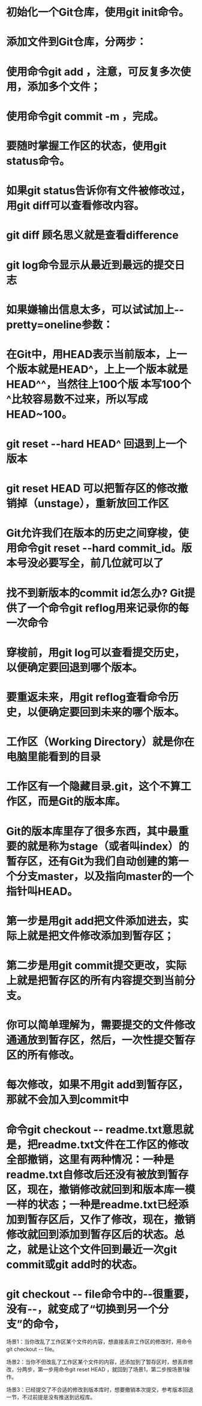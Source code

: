 # 初始化一个Git仓库，使用git init命令。

# 添加文件到Git仓库，分两步：
# 使用命令git add <file>，注意，可反复多次使用，添加多个文件；
# 使用命令git commit -m <message>，完成。

# 要随时掌握工作区的状态，使用git status命令。
# 如果git status告诉你有文件被修改过，用git diff可以查看修改内容。
# git diff  顾名思义就是查看difference

# git log命令显示从最近到最远的提交日志 
# 如果嫌输出信息太多，可以试试加上--pretty=oneline参数：

# 在Git中，用HEAD表示当前版本，上一个版本就是HEAD^，上上一个版本就是HEAD^^，当然往上100个版 本写100个^比较容易数不过来，所以写成HEAD~100。
# git reset --hard HEAD^ 回退到上一个版本
# git reset HEAD <file>可以把暂存区的修改撤销掉（unstage），重新放回工作区

# Git允许我们在版本的历史之间穿梭，使用命令git reset --hard commit_id。版本号没必要写全，前几位就可以了

# 找不到新版本的commit id怎么办? Git提供了一个命令git reflog用来记录你的每一次命令

# 穿梭前，用git log可以查看提交历史，以便确定要回退到哪个版本。
# 要重返未来，用git reflog查看命令历史，以便确定要回到未来的哪个版本。

# 工作区（Working Directory）就是你在电脑里能看到的目录
# 工作区有一个隐藏目录.git，这个不算工作区，而是Git的版本库。
# Git的版本库里存了很多东西，其中最重要的就是称为stage（或者叫index）的暂存区，还有Git为我们自动创建的第一个分支master，以及指向master的一个指针叫HEAD。
# 第一步是用git add把文件添加进去，实际上就是把文件修改添加到暂存区；
# 第二步是用git commit提交更改，实际上就是把暂存区的所有内容提交到当前分支。
# 你可以简单理解为，需要提交的文件修改通通放到暂存区，然后，一次性提交暂存区的所有修改。

# 每次修改，如果不用git add到暂存区，那就不会加入到commit中

# 命令git checkout -- readme.txt意思就是，把readme.txt文件在工作区的修改全部撤销，这里有两种情况：一种是readme.txt自修改后还没有被放到暂存区，现在，撤销修改就回到和版本库一模一样的状态；一种是readme.txt已经添加到暂存区后，又作了修改，现在，撤销修改就回到添加到暂存区后的状态。总之，就是让这个文件回到最近一次git commit或git add时的状态。

# git checkout -- file命令中的--很重要，没有--，就变成了“切换到另一个分支”的命令，

场景1：当你改乱了工作区某个文件的内容，想直接丢弃工作区的修改时，用命令git checkout -- file。

场景2：当你不但改乱了工作区某个文件的内容，还添加到了暂存区时，想丢弃修改，分两步，第一步用命令git reset HEAD <file>，就回到了场景1，第二步按场景1操作。

场景3：已经提交了不合适的修改到版本库时，想要撤销本次提交，参考版本回退一节，不过前提是没有推送到远程库。